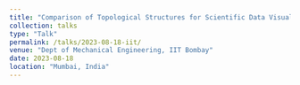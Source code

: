 ```yaml
---
title: "Comparison of Topological Structures for Scientific Data Visualization"
collection: talks
type: "Talk"
permalink: /talks/2023-08-18-iit/
venue: "Dept of Mechanical Engineering, IIT Bombay"
date: 2023-08-18
location: "Mumbai, India"
---
```

